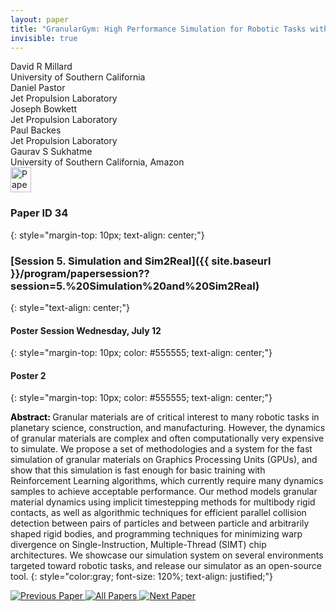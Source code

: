 ```yaml
---
layout: paper
title: "GranularGym: High Performance Simulation for Robotic Tasks with Granular Materials"
invisible: true
---
```

<div class="paper-authors">
<div class="paper-author-box">
    <div class="paper-author-name">David R Millard</div>
    <div class="paper-author-uni">University of Southern California</div>
</div>
<div class="paper-author-box">
    <div class="paper-author-name">Daniel Pastor</div>
    <div class="paper-author-uni">Jet Propulsion Laboratory</div>
</div>
<div class="paper-author-box">
    <div class="paper-author-name">Joseph Bowkett</div>
    <div class="paper-author-uni">Jet Propulsion Laboratory</div>
</div>
<div class="paper-author-box">
    <div class="paper-author-name">Paul Backes</div>
    <div class="paper-author-uni">Jet Propulsion Laboratory</div>
</div>
<div class="paper-author-box">
    <div class="paper-author-name">Gaurav S Sukhatme</div>
    <div class="paper-author-uni">University of Southern California, Amazon</div>
</div>

</div><div class="paper-pdf">
<div> <a href="http://www.roboticsproceedings.org/rss19/p034.pdf"><img src="{{ site.baseurl }}/images/paper_link.png" alt="Paper Website" width = "33"  height = "40"/></a> </div>
</div>

### Paper ID 34
{: style="margin-top: 10px; text-align: center;"}

### [Session 5. Simulation and Sim2Real]({{ site.baseurl }}/program/papersession??session=5.%20Simulation%20and%20Sim2Real)
{: style="text-align: center;"}

#### Poster Session Wednesday, July 12
{: style="margin-top: 10px; color: #555555; text-align: center;"}

#### Poster 2
{: style="margin-top: 10px; color: #555555; text-align: center;"}

<b style="color: black;">Abstract: </b>Granular materials are of critical interest to many robotic tasks in planetary science, construction, and manufacturing. However, the dynamics of granular materials are complex and often computationally very expensive to simulate. We propose a set of methodologies and a system for the fast simulation of granular materials on Graphics Processing Units (GPUs), and show that this simulation is fast enough for basic training with Reinforcement Learning algorithms, which currently require many dynamics samples to achieve acceptable performance. Our method models granular material dynamics using implicit timestepping methods for multibody rigid contacts, as well as algorithmic techniques for efficient parallel collision detection between pairs of particles and between particle and arbitrarily shaped rigid bodies, and programming techniques for minimizing warp divergence on Single-Instruction, Multiple-Thread (SIMT) chip architectures. We showcase our simulation system on several environments targeted toward robotic tasks, and release our simulator as an open-source tool.
{: style="color:gray; font-size: 120%; text-align: justified;"}


<div class="paper-menu">
<a href="{{ site.baseurl }}/program/papers/033/"> <img src="{{ site.baseurl }}/images/previous_paper_icon.png" alt="Previous Paper" title="Previous Paper"/> </a>
<a href="{{ site.baseurl }}/program/papers"><img src="{{ site.baseurl }}/images/overview_icon.png" alt="All Papers" title="All Papers"/> </a>
<a href="{{ site.baseurl }}/program/papers/035/"> <img src="{{ site.baseurl }}/images/next_paper_icon.png" alt="Next Paper" title="Next Paper"/> </a>

</div>
